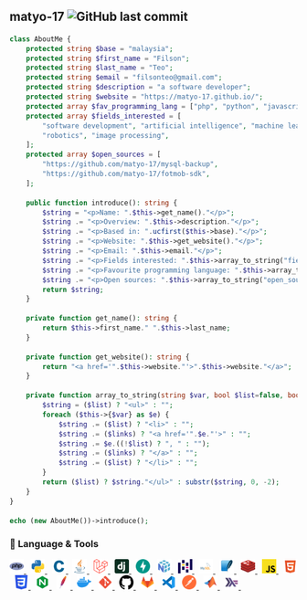 ## matyo-17 ![GitHub last commit](https://img.shields.io/github/last-commit/matyo-17/matyo-17?label=last%20updated)

```php
class AboutMe {
    protected string $base = "malaysia";
    protected string $first_name = "Filson";
    protected string $last_name = "Teo";
    protected string $email = "filsonteo@gmail.com";
    protected string $description = "a software developer";
    protected string $website = "https://matyo-17.github.io/";
    protected array $fav_programming_lang = ["php", "python", "javascript"];
    protected array $fields_interested = [
        "software development", "artificial intelligence", "machine learning",
        "robotics", "image processing",
    ];
    protected array $open_sources = [
        "https://github.com/matyo-17/mysql-backup",
        "https://github.com/matyo-17/fotmob-sdk",
    ];

    public function introduce(): string {
        $string = "<p>Name: ".$this->get_name()."</p>";
        $string .= "<p>Overview: ".$this->description."</p>";
        $string .= "<p>Based in: ".ucfirst($this->base)."</p>";
        $string .= "<p>Website: ".$this->get_website()."</p>";
        $string .= "<p>Email: ".$this->email."</p>";
        $string .= "<p>Fields interested: ".$this->array_to_string("fields_interested", true)."</p>";
        $string .= "<p>Favourite programming language: ".$this->array_to_string("fav_programming_lang")."</p>";
        $string .= "<p>Open sources: ".$this->array_to_string("open_sources", true, true)."<br>";
        return $string;
    }

    private function get_name(): string {
        return $this->first_name." ".$this->last_name;
    }

    private function get_website(): string {
        return "<a href='".$this->website."'>".$this->website."</a>";
    }

    private function array_to_string(string $var, bool $list=false, bool $links=false): string {
        $string = ($list) ? "<ul>" : "";
        foreach ($this->{$var} as $e) {
            $string .= ($list) ? "<li>" : "";
            $string .= ($links) ? "<a href='".$e."'>" : "";
            $string .= $e.((!$list) ? ", " : "");
            $string .= ($links) ? "</a>" : "";
            $string .= ($list) ? "</li>" : "";
        }
        return ($list) ? $string."</ul>" : substr($string, 0, -2);
    }
}

echo (new AboutMe())->introduce();
```

### 🔨 Language & Tools

<a href="https://www.php.net/">
    <img height="25" width="25" src="icons/php.svg">
</a>&nbsp;
<a href="https://www.python.org/">
    <img height="25" width="25" src="icons/python.svg">
</a>&nbsp;
<a href="https://www.cprogramming.com/">
    <img height="25" width="25" src="icons/c.svg">
</a>&nbsp;
<a href="https://www.java.com/en/">
    <img height="25" width="25" src="icons/java.svg">
</a>&nbsp;
<a href="https://laravel.com/">
    <img height="25" width="25" src="icons/laravel.svg">
</a>&nbsp;
<a href="https://www.djangoproject.com/">
    <img height="25" width="25" src="icons/django.svg">
</a>&nbsp;
<a href="https://fastapi.tiangolo.com/">
    <img height="25" width="25" src="icons/fastapi.svg">
</a>&nbsp;
<a href="https://numpy.org/">
    <img height="25" width="25" src="icons/numpy.svg">
</a>&nbsp;
<a href="https://pandas.pydata.org/">
    <img height="25" width="25" src="icons/pandas.svg">
</a>&nbsp;
<a href="https://www.mysql.com/">
    <img height="25" width="25" src="icons/mysql.svg">
</a>&nbsp;
<a href="https://www.sqlite.org/">
    <img height="25" width="25" src="icons/sqlite.svg">
</a>&nbsp;
<a href="https://redis.io/">
    <img height="25" width="25" src="icons/redis.svg">
</a>&nbsp;
<a href="https://www.javascript.com/">
    <img height="25" width="25" src="icons/javascript.svg">
</a>&nbsp;
<a href="https://html.spec.whatwg.org/multipage/">
    <img height="25" width="25" src="icons/html.svg">
</a>&nbsp;
<a href="https://www.w3.org/Style/CSS/Overview.en.html">
    <img height="25" width="25" src="icons/css.svg">
</a>&nbsp;
<a href="https://nginx.org/en/">
    <img height="25" width="25" src="icons/nginx.svg">
</a>&nbsp;
<a href="https://httpd.apache.org/">
    <img height="25" width="25" src="icons/apache.svg">
</a>&nbsp;
<a href="https://www.docker.com/">
<img height="25" width="25" src="icons/docker.svg">
</a>&nbsp;
<a href="https://git-scm.com/">
    <img height="25" width="25" src="icons/git.svg">
</a>&nbsp;
<a href="https://github.com/">
    <img height="25" width="25" src="icons/github.svg">
</a>&nbsp;
<a href="https://about.gitlab.com/">
<img height="25" width="25" src="icons/gitlab.svg">
</a>&nbsp;
<a href="https://code.visualstudio.com/">
    <img height="25" width="25" src="icons/vscode.svg">
</a>&nbsp;
<a href="https://www.postman.com/">
    <img height="25" width="25" src="icons/postman.svg">
</a>&nbsp;
<a href="https://www.mathworks.com/products/matlab.html">
    <img height="25" width="25" src="icons/matlab.svg">
</a>&nbsp;
<a href="https://www.haskell.org/">
    <img height="25" width="25" src="icons/haskell.svg">
</a>&nbsp;

<!--
**matyo-17/matyo-17** is a ✨ _special_ ✨ repository because its `README.md` (this file) appears on your GitHub profile.

Here are some ideas to get you started:

- 🔭 I’m currently working on ...
- 🌱 I’m currently learning ...
- 👯 I’m looking to collaborate on ...
- 🤔 I’m looking for help with ...
- 💬 Ask me about ...
- 📫 How to reach me: ...
- 😄 Pronouns: ...
- ⚡ Fun fact: ...
-->
